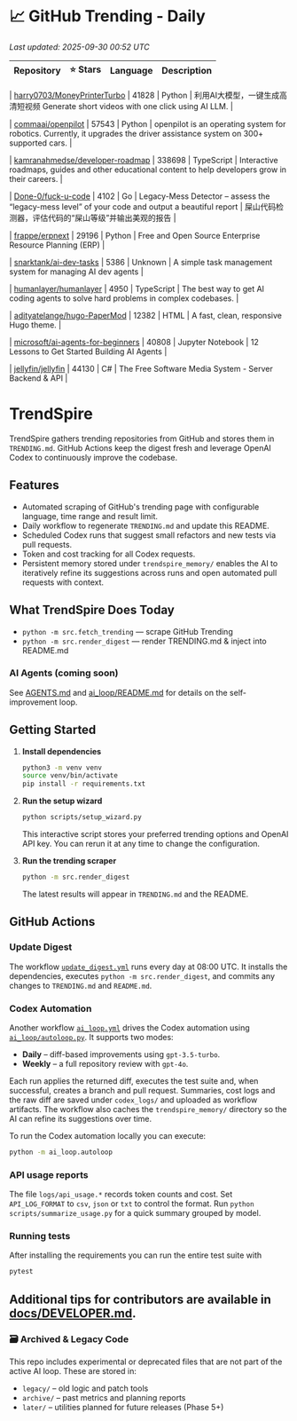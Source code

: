<!-- TRENDING_START -->
# 📈 GitHub Trending - Daily

_Last updated: 2025-09-30 00:52 UTC_

| Repository | ⭐ Stars | Language | Description |
|------------|--------:|----------|-------------|

| [harry0703/MoneyPrinterTurbo](https://github.com/harry0703/MoneyPrinterTurbo) | 41828 | Python | 利用AI大模型，一键生成高清短视频 Generate short videos with one click using AI LLM. |

| [commaai/openpilot](https://github.com/commaai/openpilot) | 57543 | Python | openpilot is an operating system for robotics. Currently, it upgrades the driver assistance system on 300+ supported cars. |

| [kamranahmedse/developer-roadmap](https://github.com/kamranahmedse/developer-roadmap) | 338698 | TypeScript | Interactive roadmaps, guides and other educational content to help developers grow in their careers. |

| [Done-0/fuck-u-code](https://github.com/Done-0/fuck-u-code) | 4102 | Go | Legacy-Mess Detector – assess the “legacy-mess level” of your code and output a beautiful report | 屎山代码检测器，评估代码的“屎山等级”并输出美观的报告 |

| [frappe/erpnext](https://github.com/frappe/erpnext) | 29196 | Python | Free and Open Source Enterprise Resource Planning (ERP) |

| [snarktank/ai-dev-tasks](https://github.com/snarktank/ai-dev-tasks) | 5386 | Unknown | A simple task management system for managing AI dev agents |

| [humanlayer/humanlayer](https://github.com/humanlayer/humanlayer) | 4950 | TypeScript | The best way to get AI coding agents to solve hard problems in complex codebases. |

| [adityatelange/hugo-PaperMod](https://github.com/adityatelange/hugo-PaperMod) | 12382 | HTML | A fast, clean, responsive Hugo theme. |

| [microsoft/ai-agents-for-beginners](https://github.com/microsoft/ai-agents-for-beginners) | 40808 | Jupyter Notebook | 12 Lessons to Get Started Building AI Agents |

| [jellyfin/jellyfin](https://github.com/jellyfin/jellyfin) | 44130 | C# | The Free Software Media System - Server Backend & API |
<!-- TRENDING_END -->

# TrendSpire

TrendSpire gathers trending repositories from GitHub and stores them in `TRENDING.md`. GitHub Actions keep the digest fresh and leverage OpenAI Codex to continuously improve the codebase.

## Features

- Automated scraping of GitHub's trending page with configurable language, time range and result limit.
- Daily workflow to regenerate `TRENDING.md` and update this README.
- Scheduled Codex runs that suggest small refactors and new tests via pull requests.
- Token and cost tracking for all Codex requests.
- Persistent memory stored under `trendspire_memory/` enables the AI to
  iteratively refine its suggestions across runs and open automated pull
  requests with context.

## What TrendSpire Does Today

- `python -m src.fetch_trending` — scrape GitHub Trending
- `python -m src.render_digest` — render TRENDING.md & inject into README.md

### AI Agents (coming soon)
See [AGENTS.md](./AGENTS.md) and [ai_loop/README.md](./ai_loop/README.md) for details on the self-improvement loop.

## Getting Started

1. **Install dependencies**
   ```bash
   python3 -m venv venv
   source venv/bin/activate
   pip install -r requirements.txt
   ```

2. **Run the setup wizard**
   ```bash
   python scripts/setup_wizard.py
   ```
   This interactive script stores your preferred trending options and OpenAI API key.
   You can rerun it at any time to change the configuration.

3. **Run the trending scraper**
   ```bash
   python -m src.render_digest
   ```
   The latest results will appear in `TRENDING.md` and the README.


## GitHub Actions

### Update Digest

The workflow [`update_digest.yml`](.github/workflows/update_digest.yml) runs every day at 08:00 UTC. It installs the dependencies, executes `python -m src.render_digest`, and commits any changes to `TRENDING.md` and `README.md`.

### Codex Automation

Another workflow [`ai_loop.yml`](.github/workflows/ai_loop.yml) drives the Codex automation using [`ai_loop/autoloop.py`](ai_loop/autoloop.py). It supports two modes:

- **Daily** – diff-based improvements using `gpt-3.5-turbo`.
- **Weekly** – a full repository review with `gpt-4o`.

Each run applies the returned diff, executes the test suite and, when successful, creates a branch and pull request. Summaries, cost logs and the raw diff are saved under `codex_logs/` and uploaded as workflow artifacts. The workflow also caches the `trendspire_memory/` directory so the AI can refine its suggestions over time.

To run the Codex automation locally you can execute:

```bash
python -m ai_loop.autoloop
```

### API usage reports

The file `logs/api_usage.*` records token counts and cost. Set `API_LOG_FORMAT`
to `csv`, `json` or `txt` to control the format. Run `python
scripts/summarize_usage.py` for a quick summary grouped by model.

### Running tests

After installing the requirements you can run the entire test suite with

```bash
pytest
```

Additional tips for contributors are available in
[docs/DEVELOPER.md](docs/DEVELOPER.md).
---

### 🗃 Archived & Legacy Code

This repo includes experimental or deprecated files that are not part of the active AI loop. These are stored in:

- `legacy/` – old logic and patch tools
- `archive/` – past metrics and planning reports
- `later/` – utilities planned for future releases (Phase 5+)
